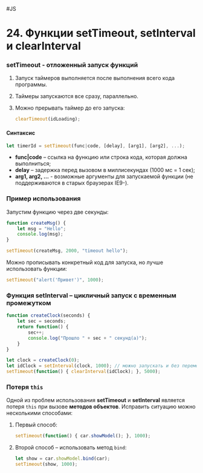 #JS

# 24. Функции setTimeout, setInterval и clearInterval

### **setTimeout - отложенный запуск функций**

1. Запуск таймеров выполняется после выполнения всего кода программы.
2. Таймеры запускаются все сразу, параллельно.
3. Можно прерывать таймер до его запуска: 

   ```javascript
   clearTimeout(idLoading);
   ```

#### Синтаксис

```javascript
let timerId = setTimeout(func|code, [delay], [arg1], [arg2], ...);
```

- **func|code** – ссылка на функцию или строка кода, которая должна выполниться;
- **delay** – задержка перед вызовом в миллисекундах (1000 мс = 1 сек);
- **arg1, arg2, …** - возможные аргументы для запускаемой функции (не поддерживаются в старых браузерах IE9-).

### Пример использования

Запустим функцию через две секунды:

```javascript
function createMsg() {
    let msg = "Hello";
    console.log(msg);
}

setTimeout(createMsg, 2000, "timeout hello");
```

Можно прописывать конкретный код для запуска, но лучше использовать функции:

```javascript
setTimeout("alert('Привет')", 1000);
```

### **Функция setInterval – цикличный запуск с временным промежутком**

```javascript
function createClock(seconds) {
    let sec = seconds;
    return function() {
        sec++;
        console.log("Прошло " + sec + " секунд(а)");
    }
}

let clock = createClock(0);
let idClock = setInterval(clock, 1000); // можно запускать и без переменной, но она нужна для прерывания цикла
setTimeout(function() { clearInterval(idClock); }, 5000);
```

### **Потеря `this`**

Одной из проблем использования **setTimeout** и **setInterval** является потеря `this` при вызове **методов объектов**.
Исправить ситуацию можно несколькими способами:

1. Первый способ:
   ```javascript
   setTimeout(function() { car.showModel(); }, 1000);
   ```

2. Второй способ – использовать метод `bind`:
   ```javascript
   let show = car.showModel.bind(car);
   setTimeout(show, 1000);
   ```
